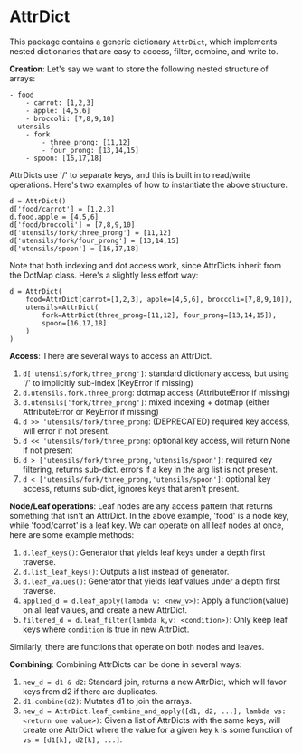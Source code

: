 
# AttrDict
This package contains a generic dictionary `AttrDict`, which implements nested dictionaries that are easy to access, filter, combine, and write to.


**Creation**: Let's say we want to store the following nested structure of arrays:
```angular2html
- food
    - carrot: [1,2,3]
    - apple: [4,5,6]
    - broccoli: [7,8,9,10]
- utensils
    - fork
        - three_prong: [11,12]
        - four_prong: [13,14,15]
    - spoon: [16,17,18]
```

AttrDicts use '/' to separate keys, and this is built in to read/write operations. Here's two examples of how to instantiate the above structure.
```angular2html
d = AttrDict()
d['food/carrot'] = [1,2,3]
d.food.apple = [4,5,6]
d['food/broccoli'] = [7,8,9,10]
d['utensils/fork/three_prong'] = [11,12]
d['utensils/fork/four_prong'] = [13,14,15]
d['utensils/spoon'] = [16,17,18]
```
Note that both indexing and dot access work, since AttrDicts inherit from the DotMap class. Here's a slightly less effort way:
```angular2html
d = AttrDict(
    food=AttrDict(carrot=[1,2,3], apple=[4,5,6], broccoli=[7,8,9,10]),
    utensils=AttrDict(
        fork=AttrDict(three_prong=[11,12], four_prong=[13,14,15]), 
        spoon=[16,17,18]
    )
)
```
**Access**: There are several ways to access an AttrDict.
1. `d['utensils/fork/three_prong']`: standard dictionary access, but using '/' to implicitly sub-index (KeyError if missing)
2. `d.utensils.fork.three_prong`: dotmap access (AttributeError if missing)
3. `d.utensils['fork/three_prong']`: mixed indexing + dotmap (either AttributeError or KeyError if missing)
4. `d >> 'utensils/fork/three_prong`: (DEPRECATED) required key access, will error if not present.
5. `d << 'utensils/fork/three_prong`: optional key access, will return None if not present
6. `d > ['utensils/fork/three_prong,'utensils/spoon']`: required key filtering, returns sub-dict. errors if a key in the arg list is not present.
7. `d < ['utensils/fork/three_prong,'utensils/spoon']`: optional key access, returns sub-dict, ignores keys that aren't present.

**Node/Leaf operations**: Leaf nodes are any access pattern that returns something that isn't an AttrDict. In the above example, 'food' is a node key, while 'food/carrot' is a leaf key.
We can operate on all leaf nodes at once, here are some example methods:
1. `d.leaf_keys()`: Generator that yields leaf keys under a depth first traverse.
2. `d.list_leaf_keys()`: Outputs a list instead of generator.
3. `d.leaf_values()`: Generator that yields leaf values under a depth first traverse.
4. `applied_d = d.leaf_apply(lambda v: <new_v>)`: Apply a function(value) on all leaf values, and create a new AttrDict.
5. `filtered_d = d.leaf_filter(lambda k,v: <condition>)`: Only keep leaf keys where `condition` is true in new AttrDict.

Similarly, there are functions that operate on both nodes and leaves. 

**Combining**: Combining AttrDicts can be done in several ways:
1. `new_d = d1 & d2`: Standard join, returns a new AttrDict, which will favor keys from d2 if there are duplicates.
2. `d1.combine(d2)`: Mutates d1 to join the arrays.
3. `new_d = AttrDict.leaf_combine_and_apply([d1, d2, ...], lambda vs: <return one value>)`: Given a list of AttrDicts with the same keys, will create one AttrDict where the value for a given key `k` is some function of `vs = [d1[k], d2[k], ...]`.


